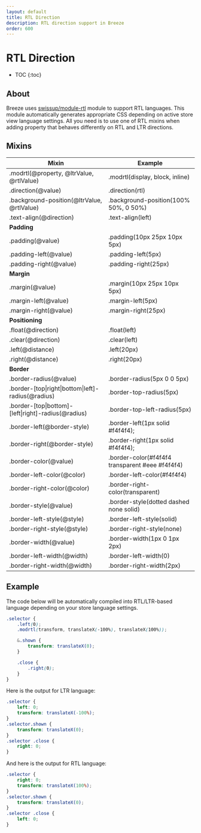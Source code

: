 ```yaml
---
layout: default
title: RTL Direction
description: RTL direction support in Breeze
order: 600
---
```


# RTL Direction

* TOC
{:toc}

## About

Breeze uses [swissup/module-rtl](https://github.com/swissup/module-rtl) module
to support RTL languages. This module automatically generates appropriate
CSS depending on active store view language settings. All you need is to use
one of RTL mixins when adding property that behaves differently on RTL and LTR
directions.

## Mixins

Mixin                                       | Example
--------------------------------------------|-----------------------------------
.modrtl(@property, @ltrValue, @rtlValue)    | .modrtl(display, block, inline)
.direction(@value)                          | .direction(rtl)
.background-position(@ltrValue, @rtlValue)  | .background-position(100% 50%, 0 50%)
.text-align(@direction)                     | .text-align(left)
**Padding**                                 |
.padding(@value)                            | .padding(10px 25px 10px 5px)
.padding-left(@value)                       | .padding-left(5px)
.padding-right(@value)                      | .padding-right(25px)
**Margin**                                  |
.margin(@value)                             | .margin(10px 25px 10px 5px)
.margin-left(@value)                        | .margin-left(5px)
.margin-right(@value)                       | .margin-right(25px)
**Positioning**                             |
.float(@direction)                          | .float(left)
.clear(@direction)                          | .clear(left)
.left(@distance)                            | .left(20px)
.right(@distance)                           | .right(20px)
**Border**                                  |
.border-radius(@value)                      | .border-radius(5px 0 0 5px)
.border-[top\|right\|bottom\|left]-radius(@radius)  | .border-top-radius(5px)
.border-[top\|bottom]-[left\|right]-radius(@radius) | .border-top-left-radius(5px)
.border-left(@border-style)                 | .border-left(1px solid #f4f4f4);
.border-right(@border-style)                | .border-right(1px solid #f4f4f4);
.border-color(@value)                       | .border-color(#f4f4f4 transparent #eee #f4f4f4)
.border-left-color(@color)                  | .border-left-color(#f4f4f4)
.border-right-color(@color)                 | .border-right-color(transparent)
.border-style(@value)                       | .border-style(dotted dashed none solid)
.border-left-style(@style)                  | .border-left-style(solid)
.border-right-style(@style)                 | .border-right-style(none)
.border-width(@value)                       | .border-width(1px 0 1px 2px)
.border-left-width(@width)                  | .border-left-width(0)
.border-right-width(@width)                 | .border-right-width(2px)

## Example

The code below will be automatically compiled into RTL/LTR-based language
depending on your store language settings.

```scss
.selector {
    .left(0);
    .modrtl(transform, translateX(-100%), translateX(100%));

    &.shown {
        transform: translateX(0);
    }

    .close {
        .right(0);
    }
}
```

Here is the output for LTR language:

```css
.selector {
    left: 0;
    transform: translateX(-100%);
}
.selector.shown {
    transform: translateX(0);
}
.selector .close {
    right: 0;
}
```

And here is the output for RTL language:

```css
.selector {
    right: 0;
    transform: translateX(100%);
}
.selector.shown {
    transform: translateX(0);
}
.selector .close {
    left: 0;
}
```